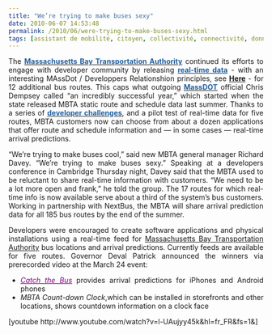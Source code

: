 ```yaml
---
title: "We’re trying to make buses sexy"
date: 2010-06-07 14:53:48
permalink: /2010/06/were-trying-to-make-buses-sexy.html
tags: [assistant de mobilité, citoyen, collectivité, connectivité, données réelles, internet, iphone, partage de données]
---
```


<p style="text-align: justify">The <a href="http://www.mbta.com" target="_blank" title="Link to MBTA"><font color="#2361a1"><strong>Massachusetts Bay Transportation Authority</strong></font></a> continued its efforts to engage with developer community by releasing <a href="http://www.eot.state.ma.us/developers/realtime/" target="_blank" title="Link to MassDOT"><font color="#2361a1"><strong>real-time data</strong></font></a> - with an interesting MAssDot / Developpers Relationshion principles, see <strong><a href="https://gabrielplassat.github.io/transportsdufutur/wp-content/uploads/sites/6/2010/06/RelationshipPrinciples_11-12-2009.pdf" target="_blank">Here</a></strong> - for 12 additional bus routes. This caps what outgoing <a href="http://www.eot.state.ma.us" target="_blank" title="Link to MassDOT"><font color="#2361a1"><strong>MassDOT</strong></font></a> official Chris Dempsey called “an incredibly successful year,” which started when the state released MBTA static route and schedule data last summer. Thanks to a series of <a href="http://www.thetransitwire.com/2010/03/24/massdot-announces-app-winners-more-mbta-data-coming/" target="_blank" title="Link to previous post on The Transit Wire"><font color="#2361a1"><strong>developer challenges</strong></font></a>, and a pilot test of real-time data for five routes, MBTA customers now can choose from about a dozen applications that offer route and schedule information and — in some cases — real-time arrival predictions.</p> <p style="text-align: justify"> </p>  <!--more-->  <p style="text-align: justify">“We’re trying to make buses cool,” said new MBTA general manager Richard Davey. “We’re trying to make buses sexy.” Speaking at a developers conference in Cambridge Thursday night, Davey said that the MBTA used to be reluctant to share real-time information with customers. “We need to be a lot more open and frank,” he told the group. The 17 routes for which real-time info is now available serve about a third of the system’s bus customers. Working in partnership with NextBus, the MBTA will share arrival prediction data for all 185 bus routes by the end of the summer.</p> <p style="text-align: justify">Developers were encouraged to create software applications and physical installations using a real-time feed for <a href="http://www.mbta.com" target="_blank" title="Link to MBTA">Massachusetts Bay Transportation Authority</a> bus locations and arrival predictions. Currently feeds are available for five routes. Governor Deval Patrick announced the winners via prerecorded video at the March 24 event:</p> <ul> <li> <div style="text-align: justify"><em><a href="http://catchthebusapp.com/" target="_blank" title="Link to Catch the Bus"><font color="#810081">Catch the Bus</font></a></em> provides arrival predictions for iPhones and Android phones </div> <li> <div style="text-align: justify"><em>MBTA Count-down Clock</em>,which can be installed in storefronts and other locations, shows countdown information on a clock face </div></li> </li></ul>  [youtube http://www.youtube.com/watch?v=l-UAujyy45k&hl=fr_FR&fs=1&]
